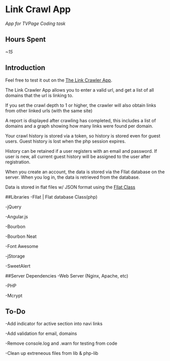 Link Crawl App
=====

*App for TVPage Coding task*

## Hours Spent
*~15*

## Introduction

Feel free to test it out on the [The Link Crawler App](http://dev.ptpcg.com/tvp). 

The Link Crawler App allows you to enter a valid url, and get a list of all domains that the url is linking to.

If you set the crawl depth to 1 or higher, the crawler will also obtain links from other linked urls (with the same site)

A report is displayed after crawling has completed, this includes a list of domains and a graph showing how many links were found per domain.

Your crawl history is stored via a token, so history is stored even for guest users. 
Guest history is lost when the php session expires.

History can be retained if a user registers with an email and password.
If user is new, all current guest history will be assigned to the user after registration. 

When you create an account, the data is stored via the Fllat database on the server.
When you log in, the data is retrieved from the database.

Data is stored in flat files w/ JSON format using the [Fllat Class](https://github.com/alfredxing/fllat/)

##Libraries
-Fllat | Flat database Class(php)

-jQuery 

-Angular.js

-Bourbon 

-Bourbon Neat

-Font Awesome

-jStorage

-SweetAlert

##Server Dependencies
-Web Server (Nginx, Apache, etc)

-PHP

-Mcrypt


## To-Do
-Add indicator for active section into navi links

-Add validation for email, domains

-Remove console.log and .warn for testing from code

-Clean up extreneous files from lib & php-lib


